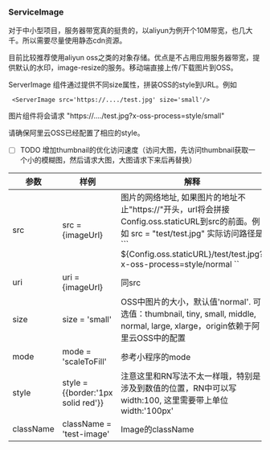 ### ServiceImage

 对于中小型项目，服务器带宽真的挺贵的，以aliyun为例开个10M带宽，也几大千。所以需要尽量使用静态cdn资源。

目前比较推荐使用aliyun oss之类的对象存储。优点是不占用应用服务器带宽，提供默认的水印，image-resize的服务。移动端直接上传/下载图片到OSS。

 ServerImage 组件通过提供不同size属性，拼装OSS的style到URL。例如

```
 <ServerImage src='https://..../test.jpg' size='small'/>
```

 图片组件将会请求 "https://..../test.jpg?x-oss-process=style/small"

 请确保阿里云OSS已经配置了相应的style。

- [ ] TODO 增加thumbnail的优化访问速度（访问大图，先访问thumbnail获取一个小的模糊图，然后请求大图，大图请求下来后再替换）

| 参数        | 样例                                 | 解释                                                                                                                                                                         |
| --------- | ---------------------------------- | -------------------------------------------------------------------------------------------------------------------------------------------------------------------------- |
| src       | src = {imageUrl}                   | 图片的网络地址, 如果图片的地址不止"https://"开头，url将会拼接Config.oss.staticURL到src的前面。例如 src = "test/test.jpg" 实际访问路径是 ``` ${Config.oss.staticURL}/test/test.jpg?x-oss-process=style/normal `` |
| uri       | uri = {imageUrl}                   | 同src                                                                                                                                                                       |
| size      | size = 'small'                     | OSS中图片的大小，默认值'normal'. 可选值：thumbnail, tiny, small, middle, normal, large, xlarge，origin依赖于阿里云OSS中的配置                                                                       |
| mode      | mode = 'scaleToFill'               | 参考小程序的mode                                                                                                                                                                 |
| style     | style = {{border:'1px solid red'}} | 注意这里和RN写法不太一样哦，特别是涉及到数值的位置，RN中可以写width:100, 这里需要带上单位width:'100px'                                                                                                          |
| className | className = 'test-image'           | Image的className                                                                                                                                                            |
